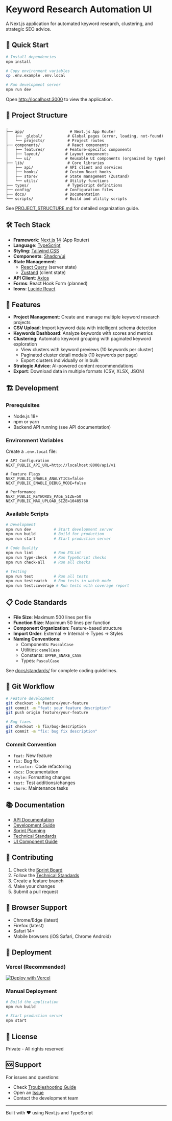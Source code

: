 # Keyword Research Automation UI

A Next.js application for automated keyword research, clustering, and strategic SEO advice.

## 🚀 Quick Start

```bash
# Install dependencies
npm install

# Copy environment variables
cp .env.example .env.local

# Run development server
npm run dev
```

Open [http://localhost:3000](http://localhost:3000) to view the application.

## 📁 Project Structure

```
.
├── app/                    # Next.js App Router
│   ├── _global/           # Global pages (error, loading, not-found)
│   └── projects/          # Project routes
├── components/            # React components
│   ├── features/         # Feature-specific components
│   ├── layout/           # Layout components
│   └── ui/               # Reusable UI components (organized by type)
├── lib/                   # Core libraries
│   ├── api/              # API client and services
│   ├── hooks/            # Custom React hooks
│   ├── store/            # State management (Zustand)
│   └── utils/            # Utility functions
├── types/                 # TypeScript definitions
├── config/               # Configuration files
├── docs/                 # Documentation
└── scripts/              # Build and utility scripts
```

See [PROJECT_STRUCTURE.md](./PROJECT_STRUCTURE.md) for detailed organization guide.

## 🛠️ Tech Stack

- **Framework**: [Next.js 14](https://nextjs.org/) (App Router)
- **Language**: [TypeScript](https://www.typescriptlang.org/)
- **Styling**: [Tailwind CSS](https://tailwindcss.com/)
- **Components**: [Shadcn/ui](https://ui.shadcn.com/)
- **State Management**:
  - [React Query](https://tanstack.com/query) (server state)
  - [Zustand](https://zustand-demo.pmnd.rs/) (client state)
- **API Client**: [Axios](https://axios-http.com/)
- **Forms**: React Hook Form (planned)
- **Icons**: [Lucide React](https://lucide.dev/)

## 🎯 Features

- **Project Management**: Create and manage multiple keyword research projects
- **CSV Upload**: Import keyword data with intelligent schema detection
- **Keywords Dashboard**: Analyze keywords with scores and metrics
- **Clustering**: Automatic keyword grouping with paginated keyword exploration
  - View clusters with keyword previews (10 keywords per cluster)
  - Paginated cluster detail modals (10 keywords per page)
  - Export clusters individually or in bulk
- **Strategic Advice**: AI-powered content recommendations
- **Export**: Download data in multiple formats (CSV, XLSX, JSON)

## 🏗️ Development

### Prerequisites

- Node.js 18+
- npm or yarn
- Backend API running (see API documentation)

### Environment Variables

Create a `.env.local` file:

```env
# API Configuration
NEXT_PUBLIC_API_URL=http://localhost:8000/api/v1

# Feature Flags
NEXT_PUBLIC_ENABLE_ANALYTICS=false
NEXT_PUBLIC_ENABLE_DEBUG_MODE=false

# Performance
NEXT_PUBLIC_KEYWORDS_PAGE_SIZE=50
NEXT_PUBLIC_MAX_UPLOAD_SIZE=10485760
```

### Available Scripts

```bash
# Development
npm run dev          # Start development server
npm run build        # Build for production
npm run start        # Start production server

# Code Quality
npm run lint         # Run ESLint
npm run type-check   # Run TypeScript checks
npm run check-all    # Run all checks

# Testing
npm run test         # Run all tests
npm run test:watch   # Run tests in watch mode
npm run test:coverage # Run tests with coverage report
```

## 📋 Code Standards

- **File Size**: Maximum 500 lines per file
- **Function Size**: Maximum 50 lines per function
- **Component Organization**: Feature-based structure
- **Import Order**: External → Internal → Types → Styles
- **Naming Conventions**:
  - Components: `PascalCase`
  - Utilities: `camelCase`
  - Constants: `UPPER_SNAKE_CASE`
  - Types: `PascalCase`

See [docs/standards/](./docs/standards/) for complete coding guidelines.

## 🚦 Git Workflow

```bash
# Feature development
git checkout -b feature/your-feature
git commit -m "feat: your feature description"
git push origin feature/your-feature

# Bug fixes
git checkout -b fix/bug-description
git commit -m "fix: bug fix description"
```

### Commit Convention

- `feat:` New feature
- `fix:` Bug fix
- `refactor:` Code refactoring
- `docs:` Documentation
- `style:` Formatting changes
- `test:` Test additions/changes
- `chore:` Maintenance tasks

## 📚 Documentation

- [API Documentation](./docs/api/API_DOCUMENTATION.md)
- [Development Guide](./docs/guides/DEVELOPMENT_GUIDE.md)
- [Sprint Planning](./docs/planning/SPRINT_PLAN.md)
- [Technical Standards](./docs/standards/TECHNICAL_STANDARDS.md)
- [UI Component Guide](./components/ui/README.md)

## 🤝 Contributing

1. Check the [Sprint Board](./docs/planning/sprints/)
2. Follow the [Technical Standards](./docs/standards/TECHNICAL_STANDARDS.md)
3. Create a feature branch
4. Make your changes
5. Submit a pull request

## 📱 Browser Support

- Chrome/Edge (latest)
- Firefox (latest)
- Safari 14+
- Mobile browsers (iOS Safari, Chrome Android)

## 🚀 Deployment

### Vercel (Recommended)

[![Deploy with Vercel](https://vercel.com/button)](https://vercel.com/new/clone?repository-url=https://github.com/Louiefigz/ui-keyword-research-aws-version)

### Manual Deployment

```bash
# Build the application
npm run build

# Start production server
npm start
```

## 📝 License

Private - All rights reserved

## 🆘 Support

For issues and questions:

- Check [Troubleshooting Guide](./docs/TROUBLESHOOTING.md)
- Open an [Issue](https://github.com/Louiefigz/ui-keyword-research-aws-version/issues)
- Contact the development team

---

Built with ❤️ using Next.js and TypeScript
